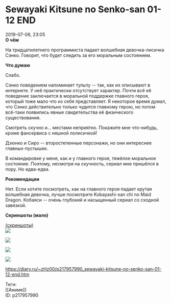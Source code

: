 Sewayaki Kitsune no Senko-san 01-12 END
========================================

   
 2019-07-06, 23:05   
   **О чём**    
   
 На тридцатилетнего программиста падает волшебная девочка-лисичка Сэнко. Говорит, что будет следить за его моральным состоянием.   
   
  **Что думаю**    
   
 Слабо.   
   
 Сэнко поведением напоминает тульпу -- так, как их описывают в интернете. У неё практически отсутствует характер. Почти всё её поведение заключается в моральной поддержке главного героя, который тоже мало что из себя представляет. Я некоторое время думал, что Сэнко действительно только чудится главному герою, но потом всё-таки появились явные свидетельства её физического существования.   
   
 Смотреть скучно и... местами неприятно. Покажите мне что-нибудь, кроме фансервиса с няшной лолисичкой!   
   
 Дзюнко и Сиро -- второстепенные персонажи, но они интереснее главных-пустышек.   
   
 В командировке у меня, как и у главного героя, тяжёлое моральное состояние. Поэтому, несмотря на скучность, сериал мне пришёлся в пору. Но едва-едва.   
   
  **Рекомендации**    
   
 Нет. Если хотите посмотреть, как на главного героя падает крутая волшебная девочка, лучше посмотрите Kobayashi-san chi no Maid Dragon. Кобаяси -- очень глубокий и насыщенный сериал со сходной завязкой.   
   
  **Скриншоты (мало)**    
   
  [(скриншоты)](https://zHz00.diary.ru/p217957990.htm?index=1#linkmore217957990m1)      
   [![](https://i.imgur.com/Ocde293l.jpg)](https://i.imgur.com/Ocde293.jpg)    
   
  [![](https://i.imgur.com/G6GuXDml.png)](https://i.imgur.com/G6GuXDm.png)    
   
  [![](https://i.imgur.com/OdGF4QJl.jpg)](https://i.imgur.com/OdGF4QJ.jpg)    
   
  [![](https://i.imgur.com/BvbTdXnl.png)](https://i.imgur.com/BvbTdXn.png)       
    
 <https://diary.ru/~zHz00/p217957990_sewayaki-kitsune-no-senko-san-01-12-end.htm>   
   
 Теги:   
 [[Аниме]]   
 ID: p217957990